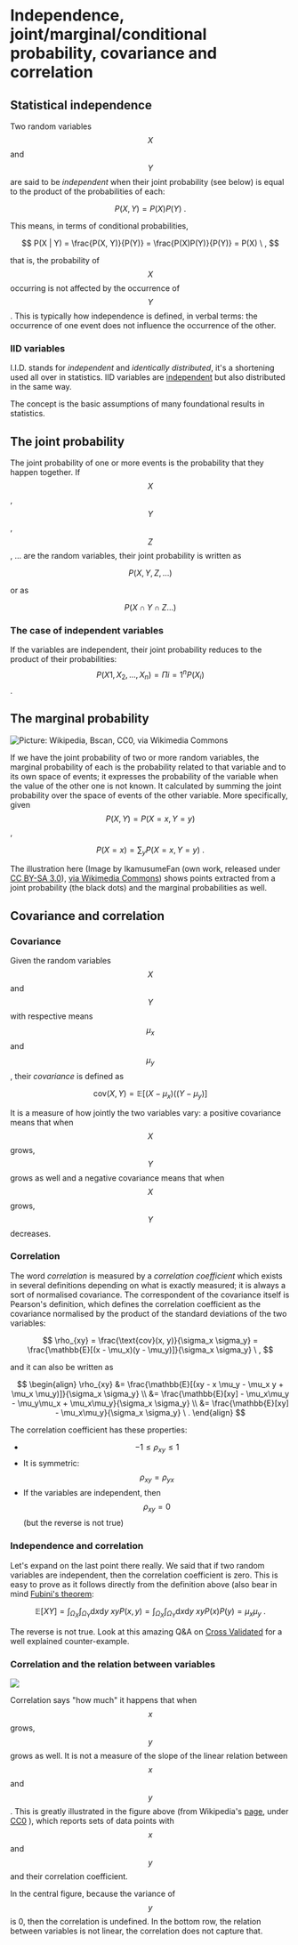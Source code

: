 # Independence, joint/marginal/conditional probability, covariance and correlation

## Statistical independence

Two random variables$$X$$and$$Y$$are said to be _independent_ when their joint probability \(see below\) is equal to the product of the probabilities of each:

$$
P(X, Y) = P(X) P(Y) \ .
$$

This means, in terms of conditional probabilities,

$$
P(X | Y) = \frac{P(X, Y)}{P(Y)} = \frac{P(X)P(Y)}{P(Y)} = P(X) \ ,
$$

that is, the probability of$$X$$occurring is not affected by the occurrence of$$Y$$. This is typically how independence is defined, in verbal terms: the occurrence of one event does not influence the occurrence of the other.

### IID variables

I.I.D. stands for _independent_ and _identically distributed_, it's a shortening used all over in statistics. IID variables are [independent](independence.ipynb) but also distributed in the same way.

The concept is the basic assumptions of many foundational results in statistics.

## The joint probability

The joint probability of one or more events is the probability that they happen together. If $$X$$,$$Y$$,$$Z$$, ... are the random variables, their joint probability is written as

$$
P(X, Y, Z, \ldots)
$$

or as

$$
P(X \cap Y \cap Z \ldots)
$$

### The case of independent variables

If the variables are independent, their joint probability reduces to the product of their probabilities: $$P(X1, X_2, \ldots, X_n) = \Pi{i=1}^n P(X_i)$$.

## The marginal probability

![Picture: Wikipedia, Bscan, CC0, via Wikimedia Commons](../../.gitbook/assets/joint-marg.png)

If we have the joint probability of two or more random variables, the marginal probability of each is the probability related to that variable and to its own space of events; it expresses the probability of the variable when the value of the other one is not known. It calculated by summing the joint probability over the space of events of the other variable. More specifically, given$$P(X, Y) = P(X=x, Y=y)$$,  

$$
P(X=x) = \sum_y P(X=x, Y=y) \ .
$$

The illustration here \(Image by IkamusumeFan \(own work, released under [CC BY-SA 3.0](https://creativecommons.org/licenses/by-sa/3.0/)\), [via Wikimedia Commons](https://commons.wikimedia.org/wiki/File%3AMultivariate_normal_sample.svg)\) shows points extracted from a joint probability \(the black dots\) and the marginal probabilities as well.

## Covariance and correlation

### Covariance

Given the random variables$$X$$and$$Y$$with respective means$$\mu_x$$and $$\mu_y$$, their _covariance_ is defined as

$$
\text{cov}(X, Y) = \mathbb{E}[(X - \mu_x)((Y - \mu_y)]
$$

It is a measure of how jointly the two variables vary: a positive covariance means that when$$X$$grows,$$Y$$grows as well and a negative covariance means that when$$X$$grows,$$Y$$decreases.

### Correlation

The word _correlation_ is measured by a _correlation coefficient_ which exists in several definitions depending on what is exactly measured; it is always a sort of normalised covariance. The correspondent of the covariance itself is Pearson's definition, which defines the correlation coefficient as the covariance normalised by the product of the standard deviations of the two variables:

$$
\rho_{xy} = \frac{\text{cov}(x, y)}{\sigma_x \sigma_y} = \frac{\mathbb{E}[(x - \mu_x)(y - \mu_y)]}{\sigma_x \sigma_y} \ ,
$$

and it can also be written as

$$
\begin{align}
    \rho_{xy} &= \frac{\mathbb{E}[(xy - x \mu_y - \mu_x y + \mu_x \mu_y)]}{\sigma_x \sigma_y} \\
    &= \frac{\mathbb{E}[xy] - \mu_x\mu_y - \mu_y\mu_x + \mu_x\mu_y}{\sigma_x \sigma_y} \\
    &= \frac{\mathbb{E}[xy] - \mu_x\mu_y}{\sigma_x \sigma_y} \ .
\end{align}
$$

The correlation coefficient has these properties:

* $$-1 \leq \rho_{xy} \leq 1$$ 
* It is symmetric: $$\rho_{xy} = \rho_{yx}$$
* If the variables are independent, then $$\rho_{xy} = 0$$ \(but the reverse is not true\)

### Independence and correlation

Let's expand on the last point there really. We said that if two random variables are independent, then the correlation coefficient is zero. This is easy to prove as it follows directly from the definition above \(also bear in mind [Fubini's theorem](https://en.wikipedia.org/wiki/Fubini%27s_theorem):

$$
\mathbb{E}[XY] = \int_{\Omega_X } \int_{\Omega_Y} \text{d} x \text{d} y \ xy P(x,y) = \int_{\Omega_X } \int_{\Omega_Y} \text{d} x \text{d} y \ xy P(x) P(y) = \mu_x \mu_y \ .
$$

The reverse is not true. Look at this amazing Q&A on [Cross Validated](https://stats.stackexchange.com/questions/12842/covariance-and-independence#) for a well explained counter-example.

### Correlation and the relation between variables

![](../../.gitbook/assets/correlation-ex.png)

Correlation says "how much" it happens that when$$x$$grows,$$y$$grows as well. It is not a measure of the slope of the linear relation between$$x$$and$$y$$. This is greatly illustrated in the figure above \(from Wikipedia's [page](https://en.wikipedia.org/wiki/Pearson_correlation_coefficient), under [CC0](https://creativecommons.org/publicdomain/zero/1.0/deed.en) \), which reports sets of data points with$$x$$and$$y$$and their correlation coefficient.

In the central figure, because the variance of$$y$$is 0, then the correlation is undefined. In the bottom row, the relation between variables is not linear, the correlation does not capture that.



